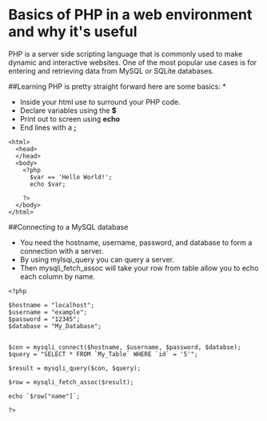 # Basics of PHP in a web environment and why it's useful

PHP is a server side scripting language that is commonly used to make dynamic and interactive websites.
One of the most popular use cases is for entering and retrieving data from MySQL or SQLite databases.

##Learning PHP is pretty straight forward here are some basics:
*
* Inside your html use **<?php** and **?>** to surround your PHP code.
* Declare variables using the **$**
* Print out to screen using **echo**
* End lines with a **;**

```
<html>
  <head>
  </head>
  <body>
    <?php  
      $var == 'Hello World!';
      echo $var;

    ?>
  </body>
</html>
```

##Connecting to a MySQL database

* You need the hostname, username, password, and database to form a connection with a server.
* By using mylsqi_query you can query a server. 
* Then mysqli_fetch_assoc will take your row from table allow you to echo each column by name.

```
<?php

$hostname = "localhost";
$username = "example";
$password = "12345";
$database = "My_Database";


$con = mysqli_connect($hostname, $username, $password, $databse);
$query = "SELECT * FROM `My_Table` WHERE `id` = '5'";

$result = mysqli_query($con, $query);

$row = mysqli_fetch_assoc($result);

echo `$row["name"]`;

?>
```